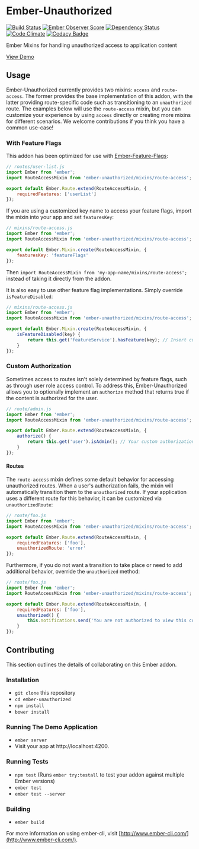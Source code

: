 # Ember-Unauthorized

[![Build Status](https://travis-ci.org/elwayman02/ember-unauthorized.svg)](https://travis-ci.org/elwayman02/ember-unauthorized)
[![Ember Observer Score](http://emberobserver.com/badges/ember-unauthorized.svg)](http://emberobserver.com/addons/ember-unauthorized)
[![Dependency Status](https://www.versioneye.com/user/projects/560de55b5a262f0022000948/badge.svg?style=flat)](https://www.versioneye.com/user/projects/560de55b5a262f0022000948)
[![Code Climate](https://codeclimate.com/github/elwayman02/ember-unauthorized/badges/gpa.svg)](https://codeclimate.com/github/elwayman02/ember-unauthorized)
[![Codacy Badge](https://api.codacy.com/project/badge/aa67e5139d4845b5b884d9360ffcf5f1)](https://www.codacy.com/app/hawker-jordan/ember-unauthorized)

Ember Mixins for handling unauthorized access to application content

[View Demo](http://github.jhawk.co/ember-unauthorized/)

## Usage

Ember-Unauthorized currently provides two mixins: `access` and `route-access`. The former provides the base
implementation of this addon, with the latter providing route-specific code such as transitioning to an `unauthorized` route.
The examples below will use the `route-access` mixin, but you can customize your experience by using `access` directly
or creating more mixins for different scenarios. We welcome contributions if you think you have a common use-case!

### With Feature Flags

This addon has been optimized for use with [Ember-Feature-Flags](http://jhawk.co/ember-feature-flags):

```javascript
// routes/user-list.js
import Ember from 'ember';
import RouteAccessMixin from 'ember-unauthorized/mixins/route-access';

export default Ember.Route.extend(RouteAccessMixin, {
    requiredFeatures: ['userList']
});
```

If you are using a customized key name to access your feature flags, import the mixin into your app and set `featuresKey`:

```javascript
// mixins/route-access.js
import Ember from 'ember';
import RouteAccessMixin from 'ember-unauthorized/mixins/route-access';

export default Ember.Mixin.create(RouteAccessMixin, {
    featuresKey: 'featureFlags'
});
```

Then `import RouteAccessMixin from 'my-app-name/mixins/route-access';` instead of taking it directly from the addon.

It is also easy to use other feature flag implementations. Simply override `isFeatureDisabled`:

```javascript
// mixins/route-access.js
import Ember from 'ember';
import RouteAccessMixin from 'ember-unauthorized/mixins/route-access';

export default Ember.Mixin.create(RouteAccessMixin, {
    isFeatureDisabled(key) {
        return this.get('featureService').hasFeature(key); // Insert custom implementation here
    }
});
```

### Custom Authorization

Sometimes access to routes isn't solely determined by feature flags, such as through user role access control.
To address this, Ember-Unauthorized allows you to optionally implement an `authorize` method that returns true if
the content is authorized for the user.

```javascript
// route/admin.js
import Ember from 'ember';
import RouteAccessMixin from 'ember-unauthorized/mixins/route-access';

export default Ember.Route.extend(RouteAccessMixin, {
    authorize() {
        return this.get('user').isAdmin(); // Your custom authorization code
    }
});
```

#### Routes

The `route-access` mixin defines some default behavior for accessing unauthorized routes. When a user's authorization
fails, the mixin will automatically transition them to the `unauthorized` route. If your application uses a different
route for this behavior, it can be customized via `unauthorizedRoute`:

```javascript
// route/foo.js
import Ember from 'ember';
import RouteAccessMixin from 'ember-unauthorized/mixins/route-access';

export default Ember.Route.extend(RouteAccessMixin, {
    requiredFeatures: ['foo'],
    unauthorizedRoute: 'error'
});
```

Furthermore, if you do not want a transition to take place or need to add additional behavior, override the `unauthorized` method:

```javascript
// route/foo.js
import Ember from 'ember';
import RouteAccessMixin from 'ember-unauthorized/mixins/route-access';

export default Ember.Route.extend(RouteAccessMixin, {
    requiredFeatures: ['foo'],
    unauthorized() {
        this.notifications.send('You are not authorized to view this content'); // Custom behavior goes here
    }
});
```

## Contributing

This section outlines the details of collaborating on this Ember addon.

### Installation

* `git clone` this repository
* `cd ember-unauthorized`
* `npm install`
* `bower install`

### Running The Demo Application

* `ember server`
* Visit your app at http://localhost:4200.

### Running Tests

* `npm test` (Runs `ember try:testall` to test your addon against multiple Ember versions)
* `ember test`
* `ember test --server`

### Building

* `ember build`

For more information on using ember-cli, visit [http://www.ember-cli.com/](http://www.ember-cli.com/).
